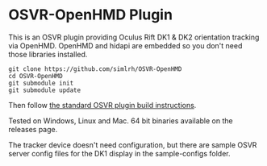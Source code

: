# OSVR-OpenHMD Plugin

This is an OSVR plugin providing Oculus Rift DK1 & DK2 orientation tracking via OpenHMD. OpenHMD and hidapi are embedded so you don't need those libraries installed.

    git clone https://github.com/simlrh/OSVR-OpenHMD
    cd OSVR-OpenHMD
    git submodule init
    git submodule update

Then follow [the standard OSVR plugin build instructions](http://resource.osvr.com/docs/OSVR-Core/TopicWritingDevicePlugin.html).

Tested on Windows, Linux and Mac. 64 bit binaries available on the releases page.

The tracker device doesn't need configuration, but there are sample OSVR server config files for the DK1 display in the sample-configs folder.
